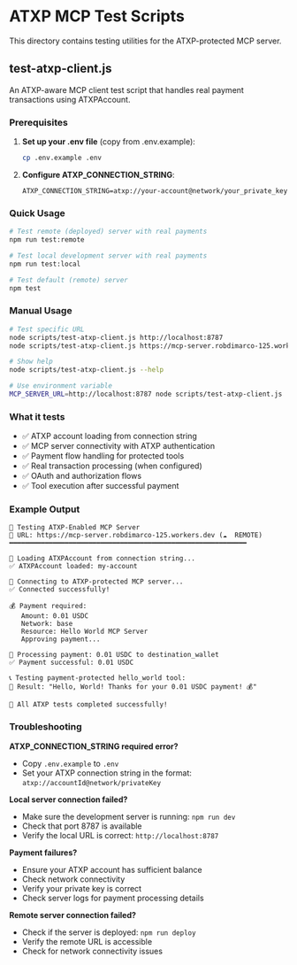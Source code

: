 # ATXP MCP Test Scripts

This directory contains testing utilities for the ATXP-protected MCP server.

## test-atxp-client.js

An ATXP-aware MCP client test script that handles real payment transactions using ATXPAccount.

### Prerequisites

1. **Set up your .env file** (copy from .env.example):
   ```bash
   cp .env.example .env
   ```

2. **Configure ATXP_CONNECTION_STRING**:
   ```env
   ATXP_CONNECTION_STRING=atxp://your-account@network/your_private_key
   ```

### Quick Usage

```bash
# Test remote (deployed) server with real payments
npm run test:remote

# Test local development server with real payments
npm run test:local

# Test default (remote) server
npm test
```

### Manual Usage

```bash
# Test specific URL
node scripts/test-atxp-client.js http://localhost:8787
node scripts/test-atxp-client.js https://mcp-server.robdimarco-125.workers.dev

# Show help
node scripts/test-atxp-client.js --help

# Use environment variable
MCP_SERVER_URL=http://localhost:8787 node scripts/test-atxp-client.js
```

### What it tests

- ✅ ATXP account loading from connection string
- ✅ MCP server connectivity with ATXP authentication
- ✅ Payment flow handling for protected tools
- ✅ Real transaction processing (when configured)
- ✅ OAuth and authorization flows
- ✅ Tool execution after successful payment

### Example Output

```
🧪 Testing ATXP-Enabled MCP Server
📍 URL: https://mcp-server.robdimarco-125.workers.dev (☁️  REMOTE)
━━━━━━━━━━━━━━━━━━━━━━━━━━━━━━━━━━━━━━━━━━━━━━━━━━━━━━━━━━━━

🔑 Loading ATXPAccount from connection string...
✅ ATXPAccount loaded: my-account

🔌 Connecting to ATXP-protected MCP server...
✅ Connected successfully!

💰 Payment required:
   Amount: 0.01 USDC
   Network: base
   Resource: Hello World MCP Server
   Approving payment...

🔄 Processing payment: 0.01 USDC to destination_wallet
✅ Payment successful: 0.01 USDC

📞 Testing payment-protected hello_world tool:
📝 Result: "Hello, World! Thanks for your 0.01 USDC payment! 💰"

🎉 All ATXP tests completed successfully!
```

### Troubleshooting

**ATXP_CONNECTION_STRING required error?**
- Copy `.env.example` to `.env`
- Set your ATXP connection string in the format: `atxp://accountId@network/privateKey`

**Local server connection failed?**
- Make sure the development server is running: `npm run dev`
- Check that port 8787 is available
- Verify the local URL is correct: `http://localhost:8787`

**Payment failures?**
- Ensure your ATXP account has sufficient balance
- Check network connectivity
- Verify your private key is correct
- Check server logs for payment processing details

**Remote server connection failed?**
- Check if the server is deployed: `npm run deploy`
- Verify the remote URL is accessible
- Check for network connectivity issues